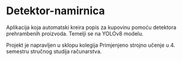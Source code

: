 # Detektor-namirnica
Aplikacija koja automatski kreira popis za kupovinu pomoću detektora prehrambenih proizvoda. 
Temelji se na YOLOv8 modelu.

Projekt je napravljen u sklopu kolegija Primjenjeno strojno učenje u 4. semestru stručnog studija računarstva.

